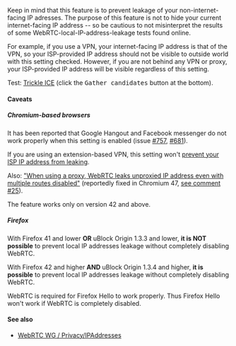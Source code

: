 Keep in mind that this feature is to prevent leakage of your non-internet-facing IP adresses. The purpose of this feature is not to hide your current internet-facing IP address -- so be cautious to not misinterpret the results of some WebRTC-local-IP-address-leakage tests found online.

For example, if you use a VPN, your internet-facing IP address is that of the VPN, so your ISP-provided IP address should not be visible to outside world with this setting checked. However, if you are not behind any VPN or proxy, your ISP-provided IP address will be visible regardless of this setting.

Test: [Trickle ICE](https://webrtc.github.io/samples/src/content/peerconnection/trickle-ice/) (click the <kbd>Gather candidates</kbd> button at the bottom).

#### Caveats

##### Chromium-based browsers

It has been reported that Google Hangout and Facebook messenger do not work properly when this setting is enabled (issue [#757](https://github.com/gorhill/uBlock/issues/757), [#681](https://github.com/gorhill/uBlock/issues/681)).

If you are using an extension-based VPN, this setting won't [prevent your ISP IP address from leaking](https://code.google.com/p/chromium/issues/detail?id=457492#c44).

Also: ["When using a proxy, WebRTC leaks unproxied IP address even with multiple routes disabled"](https://code.google.com/p/chromium/issues/detail?id=497040) (reportedly fixed in Chromium 47, [see comment #25](https://bugs.chromium.org/p/chromium/issues/detail?id=497040#c25)).

The feature works only on version 42 and above.

##### Firefox

With Firefox 41 and lower **OR** uBlock Origin 1.3.3 and lower, **it is NOT possible** to prevent local IP addresses leakage without completely disabling WebRTC.

With Firefox 42 and higher **AND** uBlock Origin 1.3.4 and higher, **it is possible** to prevent local IP addresses leakage without completely disabling WebRTC.

WebRTC is required for Firefox Hello to work properly. Thus Firefox Hello won't work if WebRTC is completely disabled.

#### See also

- [WebRTC WG / Privacy/IPAddresses](https://www.w3.org/wiki/Privacy/IPAddresses)
